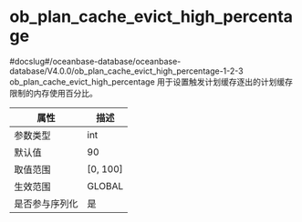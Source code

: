 ob_plan_cache_evict_high_percentage 
========================================================
#docslug#/oceanbase-database/oceanbase-database/V4.0.0/ob_plan_cache_evict_high_percentage-1-2-3
ob_plan_cache_evict_high_percentage 用于设置触发计划缓存逐出的计划缓存限制的内存使用百分比。


| **属性**  |   **描述**   |
|---------|------------|
| 参数类型    | int        |
| 默认值     | 90         |
| 取值范围    | \[0, 100\] |
| 生效范围    | GLOBAL     |
| 是否参与序列化 | 是          |



